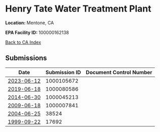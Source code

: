 # Henry Tate Water Treatment Plant

**Location:** Mentone, CA

**EPA Facility ID:** 100000162138

[Back to CA Index](../../index.md)

## Submissions

| Date | Submission ID | Document Control Number |
|------|--------------|-------------------------|
| [2023-06-12](submissions/1000105672.md) | 1000105672 |  |
| [2019-06-18](submissions/1000080586.md) | 1000080586 |  |
| [2014-06-30](submissions/1000045213.md) | 1000045213 |  |
| [2009-06-18](submissions/1000007841.md) | 1000007841 |  |
| [2004-06-25](submissions/38524.md) | 38524 |  |
| [1999-09-22](submissions/17692.md) | 17692 |  |
